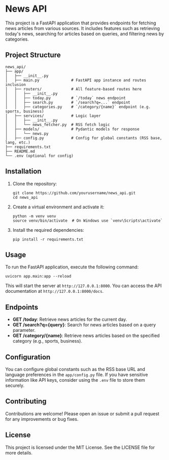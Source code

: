 # News API

This project is a FastAPI application that provides endpoints for fetching news articles from various sources. It includes features such as retrieving today's news, searching for articles based on queries, and filtering news by categories.

## Project Structure

```
news_api/
├── app/
│   ├── __init__.py
│   ├── main.py              # FastAPI app instance and routes inclusion
│   ├── routers/             # All feature-based routes here
│   │   ├── __init__.py
│   │   ├── today.py         # `/today` news endpoint
│   │   ├── search.py        # `/search?q=...` endpoint
│   │   ├── categories.py    # `/category/{name}` endpoint (e.g. sports, business)
│   ├── services/            # Logic layer
│   │   ├── __init__.py
│   │   └── news_fetcher.py  # RSS fetch logic
│   ├── models/              # Pydantic models for response
│   │   └── news.py
│   ├── config.py            # Config for global constants (RSS base, lang, etc.)
├── requirements.txt
├── README.md
└── .env (optional for config)
```

## Installation

1. Clone the repository:
   ```
   git clone https://github.com/yourusername/news_api.git
   cd news_api
   ```

2. Create a virtual environment and activate it:
   ```
   python -m venv venv
   source venv/bin/activate  # On Windows use `venv\Scripts\activate`
   ```

3. Install the required dependencies:
   ```
   pip install -r requirements.txt
   ```

## Usage

To run the FastAPI application, execute the following command:

```
uvicorn app.main:app --reload
```

This will start the server at `http://127.0.0.1:8000`. You can access the API documentation at `http://127.0.0.1:8000/docs`.

## Endpoints

- **GET /today**: Retrieve news articles for the current day.
- **GET /search?q={query}**: Search for news articles based on a query parameter.
- **GET /category/{name}**: Retrieve news articles based on the specified category (e.g., sports, business).

## Configuration

You can configure global constants such as the RSS base URL and language preferences in the `app/config.py` file. If you have sensitive information like API keys, consider using the `.env` file to store them securely.

## Contributing

Contributions are welcome! Please open an issue or submit a pull request for any improvements or bug fixes.

## License

This project is licensed under the MIT License. See the LICENSE file for more details.